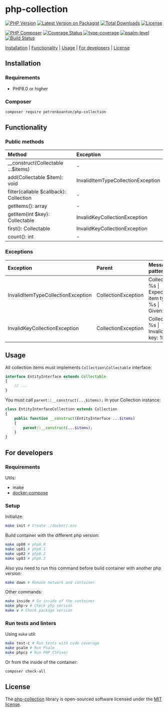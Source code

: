 # php-collection

[![PHP Version](https://img.shields.io/packagist/php-v/petrenkoanton/php-collection)](https://packagist.org/packages/petrenkoanton/php-collection)
[![Latest Version on Packagist](https://img.shields.io/packagist/v/petrenkoanton/php-collection.svg)](https://packagist.org/packages/petrenkoanton/php-collection)
[![Total Downloads](https://img.shields.io/packagist/dt/petrenkoanton/php-collection.svg)](https://packagist.org/packages/petrenkoanton/php-collection)
[![License](https://img.shields.io/packagist/l/petrenkoanton/php-collection)](https://packagist.org/packages/petrenkoanton/php-collection)

[![PHP Composer](https://github.com/PetrenkoAnton/php-collection/actions/workflows/tests.yml/badge.svg)](https://github.com/PetrenkoAnton/php-collection/actions/workflows/tests.yml)
[![Coverage Status](https://coveralls.io/repos/github/PetrenkoAnton/php-collection/badge.svg)](https://coveralls.io/github/PetrenkoAnton/php-collection)
[![type-coverage](https://shepherd.dev/github/petrenkoanton/php-collection/coverage.svg)](https://shepherd.dev/github/petrenkoanton/php-collection)
[![psalm-level](https://shepherd.dev/github/petrenkoanton/php-collection/level.svg)](https://shepherd.dev/github/petrenkoanton/php-collection)
[![Build Status](https://github.com/petrenkoanton/php-collection/workflows/coding-style/badge.svg)](https://github.com/petrenkoanton/php-collection/actions)

[Installation](#installation) | [Functionality](#functionality) | [Usage](#usage) | [For developers](#for-developers) | [License](#license)

## Installation

### Requirements

- PHP8.0 or higher

### Composer

```bash
composer require petrenkoanton/php-collection
```

## Functionality

### Public methods

| Method                                 | Exception                          |
|:---------------------------------------|:-----------------------------------|
| __construct(Collectable ...$items)     | -                                  |
| add(Collectable $item): void           | InvalidItemTypeCollectionException |
| filter(callable $callback): Collection | -                                  |
| getItems(): array                      | -                                  |
| getItem(int $key): Collectable         | InvalidKeyCollectionException      |
| first(): Collectable                   | InvalidKeyCollectionException      |
| count(): int                           | -                                  |

### Exceptions

| Exception                          | Parent               | Message pattern                                               | Code |
|:-----------------------------------|:---------------------|:--------------------------------------------------------------|------|
| InvalidItemTypeCollectionException | CollectionException  | Collection: %s &#124; Expected item type: %s &#124; Given: %s | 100  |
| InvalidKeyCollectionException      | CollectionException  | Collection: %s &#124; Invalid key: %d                         | 200  |

## Usage

All collection items must implements `Collection\Collectable` interface:

```php
interface EntityInterface extends Collectable
{
    // ...
}
```

You must call `parent::__construct(...$items);` in your Collection instance:

```php
class EntityInterfaceCollection extends Collection
{
    public function __construct(EntityInterface ...$items)
    {
        parent::__construct(...$items);
    }
}
```

## For developers

### Requirements

Utils:
- make
- [docker-compose](https://docs.docker.com/compose/gettingstarted)

### Setup

Initialize:

```bash
make init # Create ./docker/.env 
```

Build container with the different php version:

```bash
make up80 # php8.0
make up81 # php8.1
make up82 # php8.2
make up83 # php8.3
```

Also you need to run this command before build container with another php version:

```bash
make down # Remove network and container
```

Other commands:

```bash
make inside # Go inside of the container
make php-v # Check php version
make v # Check package version
```

### Run tests and linters

Using `make` util:

```bash
make test-c # Run tests with code coverage
make psalm # Run Psalm
make phpcs # Run PHP_CSFixer
```

Or from the inside of the container: 

```bash
composer check-all
```

## License

The [php-collection](https://github.com/PetrenkoAnton/php-collection/) library is open-sourced software licensed under the [MIT license](https://opensource.org/licenses/MIT).